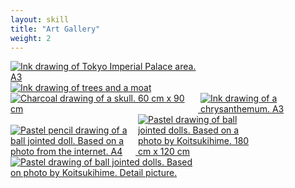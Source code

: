 ```yaml
---
layout: skill
title: "Art Gallery"
weight: 2
---
```


<a href="{{ '/assets/images/art/palatsi.jpg' | relative_url }}" data-lightbox="art" data-title="Ink drawing of Tokyo Imperial Palace area. A3">
  <img src="{{ '/assets/images/art/palatsi.jpg' | relative_url }}" alt="Ink drawing of Tokyo Imperial Palace area. A3" style="max-width: 300px;">
</a>

<a href="{{ '/assets/images/art/puut.jpg' | relative_url }}" data-lightbox="art" data-title="Ink drawing of trees and a moat">
  <img src="{{ '/assets/images/art/puut.jpg' | relative_url }}" alt="Ink drawing of trees and a moat" style="max-width: 300px;">
</a>

<a href="{{ '/assets/images/art/kallo.jpg' | relative_url }}" data-lightbox="art" data-title="Charcoal drawing of a skull. 60 cm x 90 cm">
  <img src="{{ '/assets/images/art/kallo.jpg' | relative_url }}" alt="Charcoal drawing of a skull. 60 cm x 90 cm" style="max-width: 300px;">
</a>

<a href="{{ '/assets/images/art/krysanteemi.jpg' | relative_url }}" data-lightbox="art" data-title="Ink drawing of a chrysanthemum. A3">
  <img src="{{ '/assets/images/art/krysanteemi.jpg' | relative_url }}" alt="Ink drawing of a chrysanthemum. A3" style="max-width: 200px;">
</a>

<a href="{{ '/assets/images/art/nukke.jpg' | relative_url }}" data-lightbox="art" data-title="Pastel pencil drawing of a ball jointed doll. Based on a photo from the internet. A4">
  <img src="{{ '/assets/images/art/nukke.jpg' | relative_url }}" alt="Pastel pencil drawing of a ball jointed doll. Based on a photo from the internet. A4" style="max-width: 200px;">
</a>

<a href="{{ '/assets/images/art/nuket_koitsukihime_kokokuva.jpg' | relative_url }}" data-lightbox="art" data-title="Pastel drawing of ball jointed dolls. Based on a photo by Koitsukihime. 180 cm x 120 cm">
  <img src="{{ '/assets/images/art/nuket_koitsukihime_kokokuva.jpg' | relative_url }}" alt="Pastel drawing of ball jointed dolls. Based on a photo by Koitsukihime. 180 cm x 120 cm" style="max-width: 200px;">
</a>

<a href="{{ '/assets/images/art/nuket_koitsukihime_lahikuva.jpg' | relative_url }}" data-lightbox="art" data-title="Pastel drawing of ball jointed dolls. Based on a photo by Koitsukihime. Detail picture.">
  <img src="{{ '/assets/images/art/nuket_koitsukihime_lahikuva.jpg' | relative_url }}" alt="Pastel drawing of ball jointed dolls. Based on photo by Koitsukihime. Detail picture." style="max-width: 300px;">
</a>
